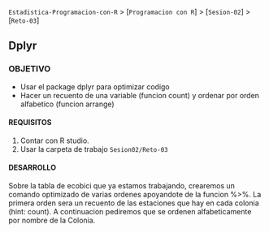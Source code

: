 `Estadistica-Programacion-con-R` > [`Programacion con R`] > [`Sesion-02`] > [`Reto-03`] 
## Dplyr

### OBJETIVO
- Usar el package dplyr para optimizar codigo 
- Hacer un recuento de una variable (funcion count) y ordenar por orden alfabetico (funcion arrange)

#### REQUISITOS
1. Contar con R studio.
1. Usar la carpeta de trabajo `Sesion02/Reto-03`

#### DESARROLLO

Sobre la tabla de ecobici que ya estamos trabajando, crearemos un comando optimizado de varias ordenes apoyandote de la funcion %>%. La primera orden sera un recuento de las estaciones que hay en cada colonia (hint: count). A continuacion pediremos que se ordenen alfabeticamente por nombre de la Colonia. 
